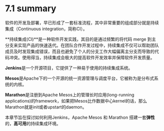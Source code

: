 # 7.1 summary

软件的开发及部署，早已形成了一套标准流程，其中非常重要的组成部分就是持续集成（Continuous integration，简称CI）。

**持续集成(CI)**是一种软件开发实践，其目的是通过频繁的将代码 merge 到主分支来实现产品的快速迭代。在团队合作开发过程中，持续集成不仅可以帮助团队成员及时发现集成错误，而且也避免了个人的分支工作大幅偏离主分支而导致的代码冲突。使用得当，持续集成会极大的提高软件开发效率并保障软件开发质量。

**Jenkins**是一个开源项目，它提供了一种易于使用的持续集成系统。

**Mesos**是Apache下的一个开源的统一资源管理与调度平台，它被称为是分布式系统的内核。

**Marathon**是注册到Apache Mesos上的管理长时应用(long-running applications)的framework，如果把Mesos比作数据中心kernel的话，那么Marathon就是init或者upstart的daemon。

本章节旨在探讨如何利用Jenkins，Apache Mesos 和 Marathon 搭建一套**弹性**的，**高可用**的持续集成环境。